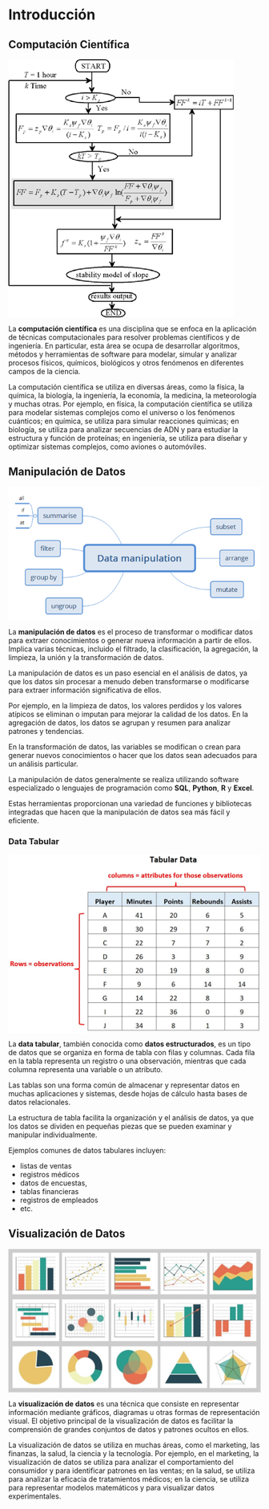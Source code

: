 # Introducción

## Computación Científica

<img src="../images/cc.png" align="center" width="450"/>


La **computación científica** es una disciplina que se 
enfoca en la aplicación de técnicas computacionales 
para resolver problemas científicos y de ingeniería. 
En particular, esta área se ocupa de desarrollar algoritmos,
métodos y herramientas de software para modelar, simular y 
analizar procesos físicos, químicos, biológicos y otros fenómenos
en diferentes campos de la ciencia.

La computación científica se utiliza en diversas áreas,
como la física, la química, la biología, la ingeniería,
la economía, la medicina, la meteorología y muchas otras. 
Por ejemplo, en física, la computación científica se utiliza 
para modelar sistemas complejos como el universo o los fenómenos 
cuánticos; en química, se utiliza para simular reacciones químicas;
en biología, se utiliza para analizar secuencias de ADN y 
para estudiar la estructura y función de proteínas; en ingeniería,
se utiliza para diseñar y optimizar sistemas complejos, como aviones
o automóviles.

## Manipulación de Datos

<img src="../images/dm.png" align="center"/>

La **manipulación de datos** es el proceso de transformar o
modificar datos para extraer conocimientos o generar nueva
información a partir de ellos. Implica varias técnicas,
incluido el filtrado, la clasificación, la agregación, la limpieza,
la unión y la transformación de datos.

La manipulación de datos es
un paso esencial en el análisis de datos, 
ya que los datos sin procesar a menudo deben transformarse o
modificarse para extraer información significativa de ellos. 

Por ejemplo, en la limpieza de datos, los valores perdidos y los valores atípicos 
se eliminan o imputan para mejorar la calidad de los datos. En la agregación de
datos, los datos se agrupan y resumen para analizar patrones y tendencias. 

En la transformación de datos, las variables se modifican o crean para
generar nuevos conocimientos o hacer que los datos sean adecuados para un
análisis particular.

La manipulación de datos generalmente se 
realiza utilizando software especializado o lenguajes de programación como 
**SQL**, **Python**, **R** y **Excel**. 

Estas herramientas proporcionan una variedad de funciones y bibliotecas
integradas que hacen que la manipulación de datos sea más fácil y eficiente.

### Data Tabular

<img src="../images/tabular.jpg" align="center"/>

La **data tabular**, también conocida como **datos estructurados**,
es un tipo de datos que se organiza en forma de tabla con filas y columnas.
Cada fila en la tabla representa un registro o una observación, mientras 
que cada columna representa una variable o un atributo.

Las tablas son una forma común de almacenar y
representar datos en muchas aplicaciones y sistemas, 
desde hojas de cálculo hasta bases de datos relacionales. 

La estructura de tabla facilita la organización y el
análisis de datos, ya que los datos se dividen en pequeñas
piezas que se pueden examinar y manipular individualmente.

Ejemplos comunes de datos tabulares incluyen:

* listas de ventas
* registros médicos
* datos de encuestas,
* tablas financieras
* registros de empleados
* etc.

## Visualización de Datos

<img src="../images/vd.jpg" align="center"/>


La **visualización de datos** es una técnica que
consiste en representar información mediante gráficos, 
diagramas u otras formas de representación visual. 
El objetivo principal de la visualización de datos es
facilitar la comprensión de grandes conjuntos de datos y patrones ocultos en ellos.

La visualización de datos se utiliza 
en muchas áreas, como el marketing,
las finanzas, la salud, la ciencia y la tecnología. 
Por ejemplo, en el marketing, la visualización de
datos se utiliza para analizar el comportamiento del
consumidor y para identificar patrones en las ventas; 
en la salud, se utiliza para analizar la eficacia 
de tratamientos médicos; en la ciencia,
se utiliza para representar modelos matemáticos y para visualizar datos experimentales.